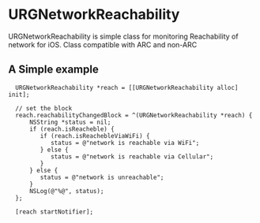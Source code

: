 URGNetworkReachability
======================

URGNetworkReachability is  simple class for monitoring Reachability of network for iOS. 
Class compatible with ARC and non-ARC

## A Simple example
      URGNetworkReachability *reach = [[URGNetworkReachability alloc] init];
	
      // set the block
      reach.reachabilityChangedBlock = ^(URGNetworkReachability *reach) {
          NSString *status = nil;
          if (reach.isReacheble) {
             if (reach.isReachebleViaWiFi) {
                status = @"network is reachable via WiFi";
             } else {
                status = @"network is reachable via Cellular";
             }
          } else {
             status = @"network is unreachable";
          }
          NSLog(@"%@", status);
      };
				
      [reach startNotifier];
    